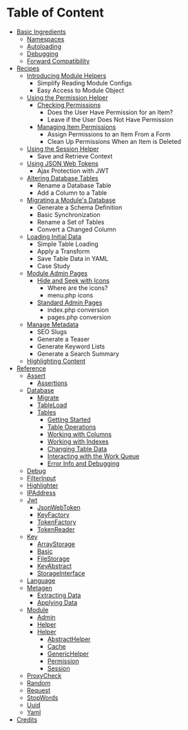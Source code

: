 # Table of Content

* [Basic Ingredients](basic-ingredients/)
  * [Namespaces](basic-ingredients/namespaces.md)
  * [Autoloading](basic-ingredients/autoloading.md)
  * [Debugging](basic-ingredients/debugging.md)
  * [Forward Compatibility](basic-ingredients/forward-compatibility.md)
* [Recipes](recipes/)
  * [Introducing Module Helpers](recipes/introducing-module-helpers.md)
    * Simplify Reading Module Configs
    * Easy Access to Module Object
  * [Using the Permission Helper](recipes/using-the-permission-helper/)
    * [Checking Permissions](recipes/using-the-permission-helper/checking-permissions.md)
      * Does the User Have Permission for an Item?
      * Leave if the User Does Not Have Permission
    * [Managing Item Permissions](recipes/using-the-permission-helper/managing-item-permissions.md)
      * Assign Permissions to an Item From a Form
      * Clean Up Permissions When an Item is Deleted
  * [Using the Session Helper](recipes/using-the-session-helper.md)
    * Save and Retrieve Context
  * [Using JSON Web Tokens](recipes/using-json-web-tokens.md)
    * Ajax Protection with JWT
  * [Altering Database Tables](recipes/altering-database-tables.md)
    * Rename a Database Table
    * Add a Column to a Table
  * [Migrating a Module's Database](recipes/migrating-a-modules-database.md)
    * Generate a Schema Definition
    * Basic Synchronization
    * Rename a Set of Tables
    * Convert a Changed Column
  * [Loading Initial Data](recipes/loading-initial-data.md)
    * Simple Table Loading
    * Apply a Transform
    * Save Table Data in YAML
    * Case Study
  * [Module Admin Pages](recipes/module-admin-pages/)
    * [Hide and Seek with Icons](recipes/module-admin-pages/hide-and-seek-with-icons.md)
      * Where are the icons?
      * menu.php icons
    * [Standard Admin Pages](recipes/module-admin-pages/standard-admin-pages.md)
      * index.php conversion
      * pages.php conversion
  * [Manage Metadata](recipes/manage-metadata.md)
    * SEO Slugs
    * Generate a Teaser
    * Generate Keyword Lists
    * Generate a Search Summary
  * [Highlighting Content](recipes/highlighting-content.md)
* [Reference](reference/)
  * [Assert](reference/assert/)
    * [Assertions](reference/assert/assertions.md)
  * [Database](reference/database/)
    * [Migrate](reference/database/migrate.md)
    * [TableLoad](reference/database/tableload.md)
    * [Tables](reference/database/tables/)
      * [Getting Started](reference/database/tables/getting-started.md)
      * [Table Operations](reference/database/tables/table-operations.md)
      * [Working with Columns](reference/database/tables/working-with-columns.md)
      * [Working with Indexes](reference/database/tables/working-with-indexes.md)
      * [Changing Table Data](reference/database/tables/changing-table-data.md)
      * [Interacting with the Work Queue](reference/database/tables/interacting-with-the-work-queue.md)
      * [Error Info and Debugging](reference/database/tables/error-info-and-debugging.md)
  * [Debug](reference/debug.md)
  * [FilterInput](reference/filterinput.md)
  * [Highlighter](reference/highlighter.md)
  * [IPAddress](reference/ipaddress.md)
  * [Jwt](reference/jwt/)
    * [JsonWebToken](reference/jwt/jsonwebtoken.md)
    * [KeyFactory](reference/jwt/keyfactory.md)
    * [TokenFactory](reference/jwt/tokenfactory.md)
    * [TokenReader](reference/jwt/tokenreader.md)
  * [Key](reference/key/)
    * [ArrayStorage](reference/key/arraystorage.md)
    * [Basic](reference/key/basic.md)
    * [FileStorage](reference/key/filestorage.md)
    * [KeyAbstract](reference/key/keyabstract.md)
    * [StorageInterface](reference/key/storageinterface.md)
  * [Language](reference/language.md)
  * [Metagen](reference/metagen/)
    * [Extracting Data](reference/metagen/extracting-data.md)
    * [Applying Data](reference/metagen/applying-data.md)
  * [Module](reference/module/)
    * [Admin](reference/module/admin.md)
    * [Helper](reference/module/helper.md)
    * [Helper](reference/module/helper-1/)
      * [AbstractHelper](reference/module/helper-1/abstracthelper.md)
      * [Cache](reference/module/helper-1/cache.md)
      * [GenericHelper](reference/module/helper-1/generichelper.md)
      * [Permission](reference/module/helper-1/permission.md)
      * [Session](reference/module/helper-1/session.md)
  * [ProxyCheck](reference/proxycheck.md)
  * [Random](reference/random.md)
  * [Request](reference/request.md)
  * [StopWords](reference/stopwords.md)
  * [Uuid](reference/uuid.md)
  * [Yaml](reference/yaml.md)
* [Credits](credits.md)
